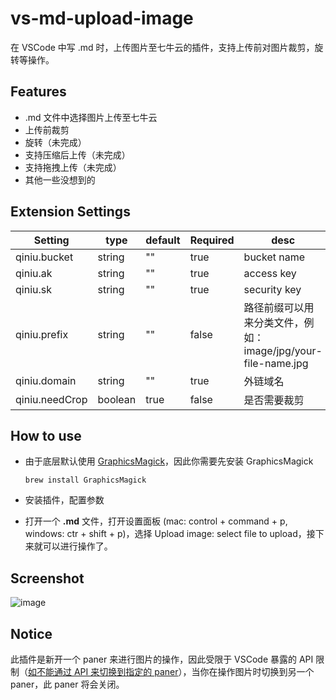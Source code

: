 # vs-md-upload-image

在 VSCode 中写 .md 时，上传图片至七牛云的插件，支持上传前对图片裁剪，旋转等操作。

## Features

- .md 文件中选择图片上传至七牛云
- 上传前裁剪
- 旋转（未完成）
- 支持压缩后上传（未完成）
- 支持拖拽上传（未完成）
- 其他一些没想到的

## Extension Settings

| Setting        | type    | default | Required | desc                                                          |
| -------------- | ------- | ------- | -------- | ------------------------------------------------------------- |
| qiniu.bucket   | string  | ""      | true     | bucket name                                                   |
| qiniu.ak       | string  | ""      | true     | access key                                                    |
| qiniu.sk       | string  | ""      | true     | security key                                                  |
| qiniu.prefix   | string  | ""      | false    | 路径前缀可以用来分类文件，例如： image/jpg/your-file-name.jpg |
| qiniu.domain   | string  | ""      | true     | 外链域名                                                      |
| qiniu.needCrop | boolean | true    | false    | 是否需要裁剪                                                  |

## How to use

- 由于底层默认使用 [GraphicsMagick](http://www.graphicsmagick.org/)，因此你需要先安装 GraphicsMagick

  ```shell
  brew install GraphicsMagick
  ```

- 安装插件，配置参数

- 打开一个 **.md** 文件，打开设置面板 (mac: control + command + p, windows: ctr + shift + p)，选择 Upload image: select file to upload，接下来就可以进行操作了。

## Screenshot

![image](https://raw.githubusercontent.com/jkchao/vs-md-upload-image/master/screenshot/upload.gif)

## Notice

此插件是新开一个 paner 来进行图片的操作，因此受限于 VSCode 暴露的 API 限制（[如不能通过 API 来切换到指定的 paner](https://github.com/Microsoft/vscode/issues/15178)），当你在操作图片时切换到另一个 paner，此 paner 将会关闭。
